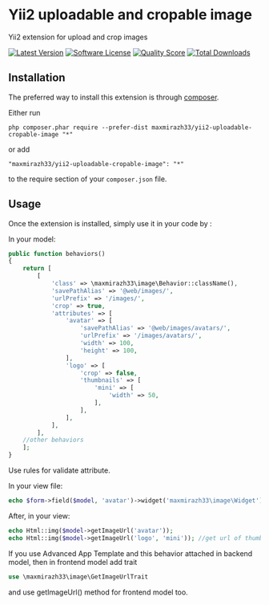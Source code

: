 Yii2 uploadable and cropable image
==================================
Yii2 extension for upload and crop images

[![Latest Version](https://img.shields.io/github/release/maxmirazh33/yii2-uploadable-cropable-image.svg?style=flat-square)](https://github.com/maxmirazh33/yii2-uploadable-cropable-image/releases)
[![Software License](https://img.shields.io/badge/license-MIT-blue.svg?style=flat-square)](https://github.com/maxmirazh33/yii2-uploadable-cropable-image/blob/master/LICENSE.md)
[![Quality Score](https://img.shields.io/scrutinizer/g/maxmirazh33/yii2-uploadable-cropable-image.svg?style=flat-square)](https://scrutinizer-ci.com/g/maxmirazh33/yii2-uploadable-cropable-image)
[![Total Downloads](https://img.shields.io/packagist/dt/maxmirazh33/yii2-uploadable-cropable-image.svg?style=flat-square)](https://packagist.org/packages/maxmirazh33/yii2-uploadable-cropable-image)

Installation
------------

The preferred way to install this extension is through [composer](http://getcomposer.org/download/).

Either run

```
php composer.phar require --prefer-dist maxmirazh33/yii2-uploadable-cropable-image "*"
```

or add

```
"maxmirazh33/yii2-uploadable-cropable-image": "*"
```

to the require section of your `composer.json` file.


Usage
-----

Once the extension is installed, simply use it in your code by  :

In your model:
```php
public function behaviors()
{
    return [
        [
            'class' => \maxmirazh33\image\Behavior::className(),
            'savePathAlias' => '@web/images/',
            'urlPrefix' => '/images/',
            'crop' => true,
            'attributes' => [
                'avatar' => [
                    'savePathAlias' => '@web/images/avatars/',
                    'urlPrefix' => '/images/avatars/',
                    'width' => 100,
                    'height' => 100,
                ],
                'logo' => [
                    'crop' => false,
                    'thumbnails' => [
                        'mini' => [
                            'width' => 50,
                        ],
                    ],
                ],
            ],
        ],
    //other behaviors
    ];
}
```
Use rules for validate attribute.

In your view file:
```php
echo $form->field($model, 'avatar')->widget('maxmirazh33\image\Widget');
```

After, in your view:
```php
echo Html::img($model->getImageUrl('avatar'));
echo Html::img($model->getImageUrl('logo', 'mini')); //get url of thumbnail named 'mini' for 'logo' attribute
```

If you use Advanced App Template and this behavior attached in backend model, then in frontend model add trait
```php
use \maxmirazh33\image\GetImageUrlTrait
```
and use getImageUrl() method for frontend model too.
